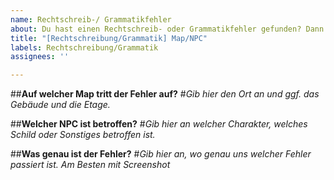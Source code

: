 ```yaml
---
name: Rechtschreib-/ Grammatikfehler
about: Du hast einen Rechtschreib- oder Grammatikfehler gefunden? Dann poste ihn hier!
title: "[Rechtschreibung/Grammatik] Map/NPC"
labels: Rechtschreibung/Grammatik
assignees: ''

---
```


##**Auf welcher Map tritt der Fehler auf?**
#*Gib hier den Ort an und ggf. das Gebäude und die Etage.*

##**Welcher NPC ist betroffen?**
#*Gib hier an welcher Charakter, welches Schild oder Sonstiges betroffen ist.*

##**Was genau ist der Fehler?**
#*Gib hier an, wo genau uns welcher Fehler passiert ist. Am Besten mit Screenshot*
